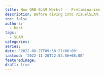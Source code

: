 ```yaml
---
title: How ORB-SLAM Works? -- Preliminaries
description: Before diving into VisualSLAM.
toc: false
authors:
  - host
tags: 
  - SLAM
categories:
series:
date: '2022-08-27T09:38:21+08:00'
lastmod: '2022-11-20T22:52:56+08:00'
featuredImage:
draft: true
---
```


